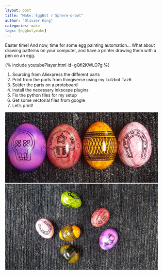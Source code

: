 ```yaml
---
layout: post
title: "Make: EggBot / Sphere-o-bot"
author: "Olivier Küng"
categories: make
tags: [eggbot,make]
---
```


Easter time! And now, time for some egg painting automation…
What about drawing patterns on your computer, and have a printer drawing them with a pen on an egg.

{% include youtubePlayer.html id=gQfi2KWLO7g %}

1. Sourcing from Aliexpress the different parts
2. Print from the parts from thingiverse using my Lulzbot Taz6
3. Solder the parts on a protoboard
4. Install the necessary inkscape plugins
5. Fix the python files for my setup
6. Get some vectorial files from google
7. Let’s print!

![alt text](/assets/img/eggs4.jpg "Nice Eggs!")
![alt text](/assets/img/eggs3.jpg "Nice Eggs!")
